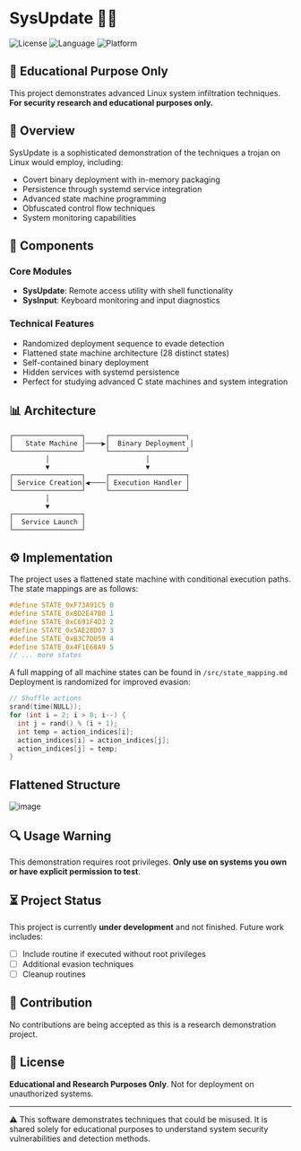 # SysUpdate 🕵️‍♂️

![License](https://img.shields.io/badge/License-Educational%20Only-red)
![Language](https://img.shields.io/badge/Language-C-blue)
![Platform](https://img.shields.io/badge/Platform-Linux-green)


## 🚨 Educational Purpose Only
This project demonstrates advanced Linux system infiltration techniques. **For security research and educational purposes only.**

## 🧩 Overview

SysUpdate is a sophisticated demonstration of the techniques a trojan on Linux would employ, including:

- Covert binary deployment with in-memory packaging
- Persistence through systemd service integration
- Advanced state machine programming
- Obfuscated control flow techniques
- System monitoring capabilities

## 🔧 Components

### Core Modules
- **SysUpdate**: Remote access utility with shell functionality
- **SysInput**: Keyboard monitoring and input diagnostics

### Technical Features
- Randomized deployment sequence to evade detection
- Flattened state machine architecture (28 distinct states)
- Self-contained binary deployment
- Hidden services with systemd persistence
- Perfect for studying advanced C state machines and system integration

## 📊 Architecture

```
┌─────────────────┐     ┌───────────────────┐
│   State Machine │────▶│  Binary Deployment │
└─────────────────┘     └───────────────────┘
         │                        │
         ▼                        ▼
┌─────────────────┐     ┌───────────────────┐
│ Service Creation│◀────│ Execution Handler │
└─────────────────┘     └───────────────────┘
         │
         ▼
┌─────────────────┐
│  Service Launch │
└─────────────────┘
```

## ⚙️ Implementation

The project uses a flattened state machine with conditional execution paths. The state mappings are as follows:

```c
#define STATE_0xF73A91C5 0
#define STATE_0x8D2E47B0 1
#define STATE_0xC691F4D3 2
#define STATE_0x5AE28D07 3
#define STATE_0xB3C7D059 4
#define STATE_0x4F1E68A9 5
// ... more states
```
A full mapping of all machine states can be found in `/src/state_mapping.md`
Deployment is randomized for improved evasion:
```c
// Shuffle actions
srand(time(NULL));
for (int i = 2; i > 0; i--) {
  int j = rand() % (i + 1);
  int temp = action_indices[i];
  action_indices[i] = action_indices[j];
  action_indices[j] = temp;
}
```
## Flattened Structure
![image](https://github.com/user-attachments/assets/690d557b-82b0-4531-9850-cd3dbdab329a)

## 🔍 Usage Warning

This demonstration requires root privileges. **Only use on systems you own or have explicit permission to test**.

## ⏳ Project Status

This project is currently **under development** and not finished. Future work includes:

- [ ] Include routine if executed without root privileges
- [ ] Additional evasion techniques
- [ ] Cleanup routines

## 🤝 Contribution

No contributions are being accepted as this is a research demonstration project.

## 📝 License

**Educational and Research Purposes Only**. Not for deployment on unauthorized systems.

---

⚠️ This software demonstrates techniques that could be misused. It is shared solely for educational purposes to understand system security vulnerabilities and detection methods.
